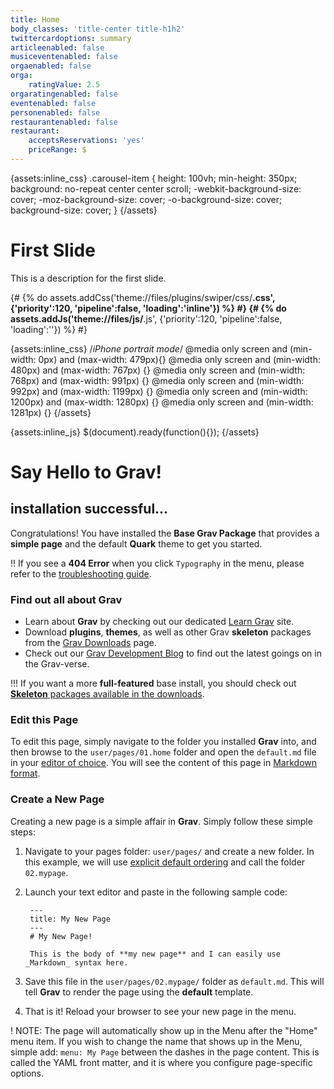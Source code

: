 ```yaml
---
title: Home
body_classes: 'title-center title-h1h2'
twittercardoptions: summary
articleenabled: false
musiceventenabled: false
orgaenabled: false
orga:
    ratingValue: 2.5
orgaratingenabled: false
eventenabled: false
personenabled: false
restaurantenabled: false
restaurant:
    acceptsReservations: 'yes'
    priceRange: $
---
```


{assets:inline_css}
    .carousel-item {
        height: 100vh;
        min-height: 350px;
        background: no-repeat center center scroll;
        -webkit-background-size: cover;
        -moz-background-size: cover;
        -o-background-size: cover;
        background-size: cover;
    }
{/assets}
<div>
    <div id="carouselExampleIndicators" class="carousel slide" data-ride="carousel">
        <div class="carousel-inner" role="listbox">
            <!-- Slide One - Set the background image for this slide in the line below -->
            <div class="carousel-item active" style="background-image: url('https://source.unsplash.com/LAaSoL0LrYs/1920x1080')">
                <div class="carousel-caption d-none d-md-block">
                    <h1 class="display-1 fontstyle-3 font-w9">First Slide</h1>
                    <p class="lead">This is a description for the first slide.</p>
                </div>
            </div>
        </div>
    </div>
</div>

{# {% do assets.addCss('theme://files/plugins/swiper/css/****.css', {'priority':120, 'pipeline':false, 'loading':'inline'}) %} #}
{# {% do assets.addJs('theme://files/js/****.js', {'priority':120, 'pipeline':false, 'loading':''}) %} #}

{assets:inline_css}
/*iPhone portrait mode*/
@media only screen and (min-width: 0px) and (max-width: 479px){}
@media only screen and (min-width: 480px) and (max-width: 767px) {}
@media only screen and (min-width: 768px) and (max-width: 991px) {}
@media only screen and (min-width: 992px) and (max-width: 1199px) {}
@media only screen and (min-width: 1200px) and (max-width: 1280px) {}
@media only screen and (min-width: 1281px) {}
{/assets}

{assets:inline_js}
$(document).ready(function(){});
{/assets}


# Say Hello to Grav!
## installation successful...

Congratulations! You have installed the **Base Grav Package** that provides a **simple page** and the default **Quark** theme to get you started.

!! If you see a **404 Error** when you click `Typography` in the menu, please refer to the [troubleshooting guide](http://learn.getgrav.org/troubleshooting/page-not-found).

### Find out all about Grav

* Learn about **Grav** by checking out our dedicated [Learn Grav](http://learn.getgrav.org) site.
* Download **plugins**, **themes**, as well as other Grav **skeleton** packages from the [Grav Downloads](http://getgrav.org/downloads) page.
* Check out our [Grav Development Blog](http://getgrav.org/blog) to find out the latest goings on in the Grav-verse.

!!! If you want a more **full-featured** base install, you should check out [**Skeleton** packages available in the downloads](http://getgrav.org/downloads).

### Edit this Page

To edit this page, simply navigate to the folder you installed **Grav** into, and then browse to the `user/pages/01.home` folder and open the `default.md` file in your [editor of choice](http://learn.getgrav.org/basics/requirements).  You will see the content of this page in [Markdown format](http://learn.getgrav.org/content/markdown).

### Create a New Page

Creating a new page is a simple affair in **Grav**.  Simply follow these simple steps:

1. Navigate to your pages folder: `user/pages/` and create a new folder.  In this example, we will use [explicit default ordering](http://learn.getgrav.org/content/content-pages) and call the folder `02.mypage`.
2. Launch your text editor and paste in the following sample code:

        ---
        title: My New Page
        ---
        # My New Page!

        This is the body of **my new page** and I can easily use _Markdown_ syntax here.

3. Save this file in the `user/pages/02.mypage/` folder as `default.md`. This will tell **Grav** to render the page using the **default** template.
4. That is it! Reload your browser to see your new page in the menu.

! NOTE: The page will automatically show up in the Menu after the "Home" menu item. If you wish to change the name that shows up in the Menu, simple add: `menu: My Page` between the dashes in the page content. This is called the YAML front matter, and it is where you configure page-specific options.
